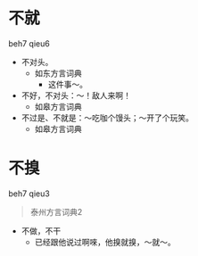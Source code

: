 # 不就
beh7 qieu6
+ 不对头。
  * 如东方言词典
    - 这件事～。
+ 不好，不对头：～！敌人来啊！
  * 如皋方言词典
+ 不过是、不就是：～吃咖个馒头；～开了个玩笑。
  * 如皋方言词典


# 不搝
beh7 qieu3
> 泰州方言词典2
- 不做，不干
  - 已经跟他说过啊唻，他搝就搝，～就～。